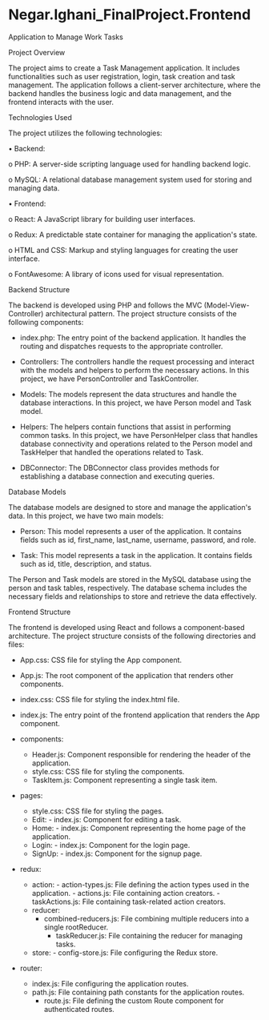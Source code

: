 # Negar.Ighani_FinalProject.Frontend
Application to Manage Work Tasks

Project Overview

The project aims to create a Task Management application. It includes functionalities such as user registration, login, task creation and task management. The application follows a client-server architecture, where the backend handles the business logic and data management, and the frontend interacts with the user.

Technologies Used

The project utilizes the following technologies:

•	Backend:

o	PHP: A server-side scripting language used for handling backend logic.

o	MySQL: A relational database management system used for storing and managing data.

•	Frontend:

o	React: A JavaScript library for building user interfaces.

o	Redux: A predictable state container for managing the application's state.

o	HTML and CSS: Markup and styling languages for creating the user interface.

o	FontAwesome: A library of icons used for visual representation.

Backend Structure

The backend is developed using PHP and follows the MVC (Model-View-Controller) architectural pattern. The project structure consists of the following components:

-	index.php: The entry point of the backend application. It handles the routing and dispatches requests to the appropriate controller.

-	Controllers: The controllers handle the request processing and interact with the models and helpers to perform the necessary actions. In this project, we have PersonController and TaskController.

-	Models: The models represent the data structures and handle the database interactions. In this project, we have Person model and Task model.

-	Helpers: The helpers contain functions that assist in performing common tasks. In this project, we have PersonHelper class that handles database connectivity and operations related to the Person model and TaskHelper that handled the operations related to Task.

-	DBConnector: The DBConnector class provides methods for establishing a database connection and executing queries.

Database Models

The database models are designed to store and manage the application's data. In this project, we have two main models:

-	Person: This model represents a user of the application. It contains fields such as id, first_name, last_name, username, password, and role.

-	Task: This model represents a task in the application. It contains fields such as id, title, description, and status.

The Person and Task models are stored in the MySQL database using the person and task tables, respectively. The database schema includes the necessary fields and relationships to store and retrieve the data effectively.

Frontend Structure

The frontend is developed using React and follows a component-based architecture. The project structure consists of the following directories and files:

- App.css: CSS file for styling the App component.
- App.js: The root component of the application that renders other components.
- index.css: CSS file for styling the index.html file.
- index.js: The entry point of the frontend application that renders the App component.
- components:
  	- Header.js: Component responsible for rendering the header of the application.
  	- style.css: CSS file for styling the components.
 	- TaskItem.js: Component representing a single task item.

- pages:
  	- style.css: CSS file for styling the pages.
 	 - Edit:
    		- index.js: Component for editing a task.
  	- Home:
    		- index.js: Component representing the home page of the application.
  	- Login:
    		- index.js: Component for the login page.
  	- SignUp:
    		- index.js: Component for the signup page.

- redux:
  	- action:
    		- action-types.js: File defining the action types used in the application.
    		- actions.js: File containing action creators.
    		- taskActions.js: File containing task-related action creators.
  	- reducer:
   		 - combined-reducers.js: File combining multiple reducers into a single rootReducer.
    		- taskReducer.js: File containing the reducer for managing tasks.
 	 - store:
    		- config-store.js: File configuring the Redux store.

- router:
  - index.js: File configuring the application routes.
  - path.js: File containing path constants for the application routes.
  	  - route.js: File defining the custom Route component for authenticated routes.
